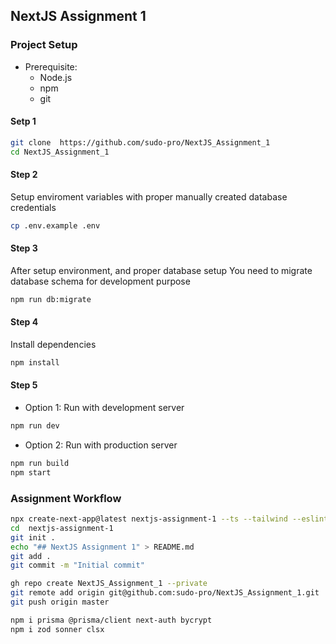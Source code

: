 ## NextJS Assignment 1

### Project Setup

- Prerequisite:
  - Node.js
  - npm
  - git

#### Setp 1

```sh
git clone  https://github.com/sudo-pro/NextJS_Assignment_1
cd NextJS_Assignment_1
```

#### Step 2

Setup enviroment variables with proper manually created database credentials

```sh
cp .env.example .env

```

#### Step 3

After setup environment, and proper database setup
You need to migrate database schema for development purpose

```sh
npm run db:migrate

```

#### Step 4

Install dependencies

```sh
npm install

```

#### Step 5

- Option 1: Run with development server

```sh
npm run dev

```

- Option 2: Run with production server

```sh
npm run build
npm start
```

### Assignment Workflow

```sh
npx create-next-app@latest nextjs-assignment-1 --ts --tailwind --eslint --app  --import-alias "~/*" --empty --use-npm --turbopack --yes
cd  nextjs-assignment-1
git init .
echo "## NextJS Assignment 1" > README.md
git add .
git commit -m "Initial commit"

gh repo create NextJS_Assignment_1 --private
git remote add origin git@github.com:sudo-pro/NextJS_Assignment_1.git
git push origin master

npm i prisma @prisma/client next-auth bycrypt
npm i zod sonner clsx

```
